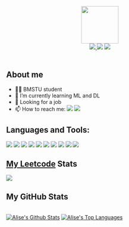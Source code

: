 
<div id="header" align="center">
  <img src="https://media.giphy.com/media/M9gbBd9nbDrOTu1Mqx/giphy.gif" width="100"/>
</div>

<div align="center" id="badges">
 <a href="https://www.instagram.com/babesquadron/">
    <img src="https://img.shields.io/badge/Instagram%20-%23E4405F.svg?&style=for-the-badge&logo=Instagram&logoColor=white"/>
  </a>
  <a href="https://vk.com/chenafig">
    <a href = "https://vk.com/chenafig"><img src="https://img.shields.io/badge/вконтакте-%232E87FB.svg?&style=for-the-badge&logo=vk&logoColor=white"/></a>
  </a>
  <a href="https://discord.com/channels/_zxcvbnm">
      <img src="https://img.shields.io/badge/%3CDiscord%3E%20-%237289DA.svg?&style=for-the-badge&logo=discord&logoColor=white"/>
  </a>
</div>
<h3 align="center"><img src="https://komarev.com/ghpvc/?username=aliseshmidt&style=flat-square&color=blue" alt=""/></h3>


## About me
- 👩‍🎓 BMSTU student
- 🌱 I’m currently learning ML and DL
- 👀 Looking for a job
- 📫 How to reach me: <a href="mailto:chagelova84@gmail.com"><img src="https://img.shields.io/badge/Gmail-D14836?style=flat-square&&logo=gmail&logoColor=white"/></a> <a href="http://t.me/Alise_shmidt"><img src="https://img.shields.io/badge/Telegram-2CA5E0?style=flat-square&&logo=telegram&logoColor=white"/></a>

## Languages and Tools:

<p align="left"> 
    <img src="https://img.shields.io/badge/python%20-%2314354C.svg?&style=for-the-badge&logo=python&logoColor=white"/>
    <img src="https://img.shields.io/badge/c++%20-%2300599C.svg?&style=for-the-badge&logo=c%2B%2B&ogoColor=white"/>
    <img src="https://img.shields.io/badge/git%20-%23F05033.svg?&style=for-the-badge&logo=git&logoColor=white"/>
    <img src="https://img.shields.io/badge/github%20-%23121011.svg?&style=for-the-badge&logo=github&logoColor=white"/>
    <img src ="https://img.shields.io/badge/postgres-%23316192.svg?&style=for-the-badge&logo=postgresql&logoColor=white"/>
    <img src ="https://img.shields.io/badge/oracle%20-%23F00000.svg?&style=for-the-badge&logo=oracle&logoColor=white" />
    <img src="https://img.shields.io/badge/TensorFlow%20-%23FF6F00.svg?&style=for-the-badge&logo=TensorFlow&logoColor=white" />
    <img src="https://img.shields.io/badge/pandas%20-%23150458.svg?&style=for-the-badge&logo=pandas&logoColor=white" />
    <img src="https://img.shields.io/badge/numpy%20-%23013243.svg?&style=for-the-badge&logo=numpy&logoColor=white" />
    <img src="https://img.shields.io/badge/Jupyter%20-%23F37626.svg?&style=for-the-badge&logo=Jupyter&logoColor=white" />
</p>

## <a href="https://leetcode.com/u/Alise_shmidt/" target="_blank">My Leetcode</a> Stats

![](https://leetcard.jacoblin.cool/Alise_shmidt?ext=heatmap)

## My GitHub Stats
<br>
  <a href="https://github.com/aliseshmidt/github-readme-stats"><img alt="Alise's Github Stats" src="https://github-readme-stats.vercel.app/api?username=aliseshmidt&show_icons=true&count_private=true&theme=react&hide_border=true&bg_color=0D1117" /></a>
  <a href="https://github.com/aliseshmidt/github-readme-stats"><img alt="Alise's Top Languages" src="https://github-readme-stats.vercel.app/api/top-langs/?username=aliseshmidt&langs_count=8&count_private=true&layout=compact&theme=react&hide_border=true&bg_color=0D1117" /></a>
</br>


<!--
**Aliseshmidt/Aliseshmidt** is a ✨ _special_ ✨ repository because its `README.md` (this file) appears on your GitHub profile.

Here are some ideas to get you started:

- 🔭 I’m currently working on ...
- 🌱 I’m currently learning ...
- 👯 I’m looking to collaborate on ...
- 🤔 I’m looking for help with ...
- 💬 Ask me about ...
- 📫 How to reach me: ...
- 😄 Pronouns: ...
- ⚡ Fun fact: ...
-->
